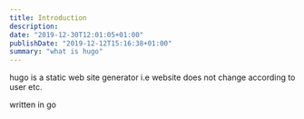 ```yaml
---
title: Introduction
description:
date: "2019-12-30T12:01:05+01:00"
publishDate: "2019-12-12T15:16:38+01:00"
summary: "what is hugo"
---
```


hugo is a static web site generator
    i.e website does not change according to user etc.

written in go
